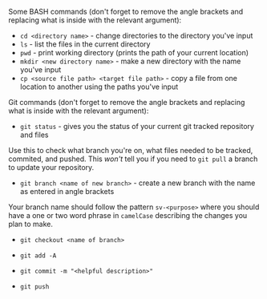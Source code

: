 Some BASH commands (don't forget to remove the angle brackets and replacing what is inside with the relevant argument):

- `cd <directory name>` - change directories to the directory you've input
- `ls` - list the files in the current directory
- `pwd` - print working directory (prints the path of your current location)
- `mkdir <new directory name>` - make a new directory with the name you've input
- `cp <source file path> <target file path>` - copy a file from one location to another using the paths you've input

Git commands (don't forget to remove the angle brackets and replacing what is inside with the relevant argument):

- `git status` - gives you the status of your current git tracked repository and files

Use this to check what branch you're on, what files needed to be tracked, commited, and pushed. This _won't_ tell you if you need to `git pull` a branch to update your repository.

- `git branch <name of new branch>` - create a new branch with the name as entered in angle brackets

Your branch name should follow the pattern `sv-<purpose>` where you should have a one or two word phrase in `camelCase` describing the changes you plan to make.

- `git checkout <name of branch>`

- `git add -A` 

- `git commit -m "<helpful description>"`

- `git push`
